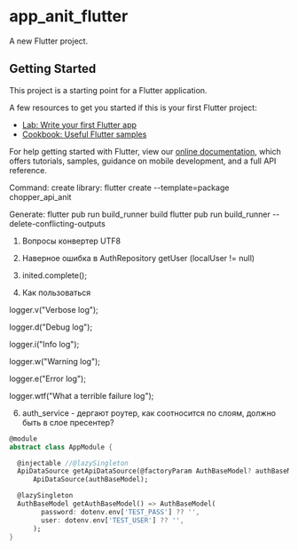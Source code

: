 # app_anit_flutter

A new Flutter project.

## Getting Started

This project is a starting point for a Flutter application.

A few resources to get you started if this is your first Flutter project:

- [Lab: Write your first Flutter app](https://flutter.dev/docs/get-started/codelab)
- [Cookbook: Useful Flutter samples](https://flutter.dev/docs/cookbook)

For help getting started with Flutter, view our
[online documentation](https://flutter.dev/docs), which offers tutorials,
samples, guidance on mobile development, and a full API reference.

Command:
create library: flutter create --template=package chopper_api_anit

Generate: flutter pub run build_runner build
flutter pub run build_runner --delete-conflicting-outputs

1. Вопросы конвертер UTF8
2. Наверное ошибка в AuthRepository getUser (localUser != null)
3. inited.complete();

4. Как пользоваться

logger.v("Verbose log");

logger.d("Debug log");

logger.i("Info log");

logger.w("Warning log");

logger.e("Error log");

logger.wtf("What a terrible failure log");

6. auth_service - дергают роутер, как соотносится по слоям, должно быть в слое пресентер?

```dart
@module
abstract class AppModule {

  @injectable //@lazySingleton
  ApiDataSource getApiDataSource(@factoryParam AuthBaseModel? authBaseModel) =>
      ApiDataSource(authBaseModel);

  @lazySingleton
  AuthBaseModel getAuthBaseModel() => AuthBaseModel(
        password: dotenv.env['TEST_PASS'] ?? '',
        user: dotenv.env['TEST_USER'] ?? '',
      );
}
```




